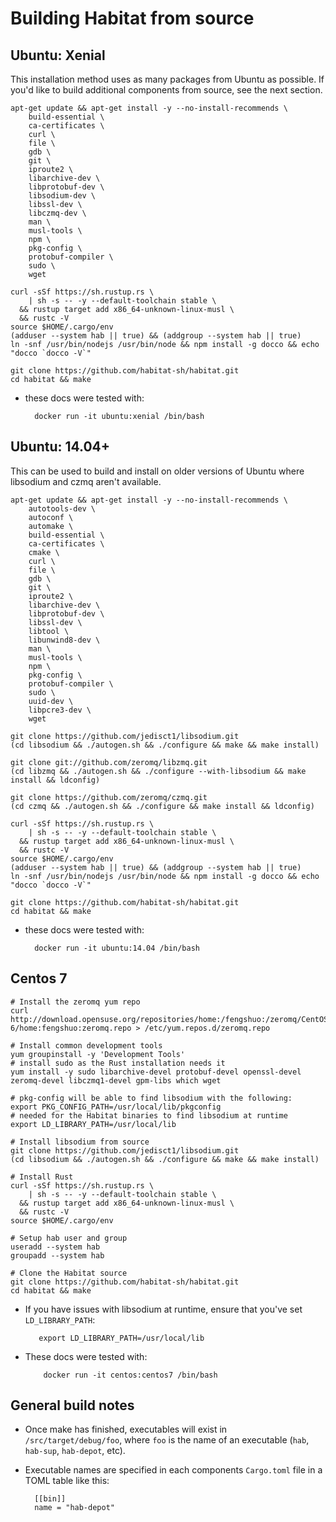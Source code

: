 # Building Habitat from source

## Ubuntu: Xenial

This installation method uses as many packages from Ubuntu as possible. If you'd like to build additional components from source, see the next section.

```
apt-get update && apt-get install -y --no-install-recommends \
    build-essential \
    ca-certificates \
    curl \
    file \
    gdb \
    git \
    iproute2 \
    libarchive-dev \
    libprotobuf-dev \
    libsodium-dev \
    libssl-dev \
    libczmq-dev \
    man \
    musl-tools \
    npm \
    pkg-config \
    protobuf-compiler \
    sudo \
    wget

curl -sSf https://sh.rustup.rs \
    | sh -s -- -y --default-toolchain stable \
  && rustup target add x86_64-unknown-linux-musl \
  && rustc -V
source $HOME/.cargo/env
(adduser --system hab || true) && (addgroup --system hab || true)
ln -snf /usr/bin/nodejs /usr/bin/node && npm install -g docco && echo "docco `docco -V`"

git clone https://github.com/habitat-sh/habitat.git
cd habitat && make
```

- these docs were tested with:

		docker run -it ubuntu:xenial /bin/bash


## Ubuntu: 14.04+

This can be used to build and install on older versions of Ubuntu where libsodium and czmq aren't available.

```
apt-get update && apt-get install -y --no-install-recommends \
    autotools-dev \
    autoconf \
    automake \
    build-essential \
    ca-certificates \
    cmake \
    curl \
    file \
    gdb \
    git \
    iproute2 \
    libarchive-dev \
    libprotobuf-dev \
    libssl-dev \
    libtool \
    libunwind8-dev \
    man \
    musl-tools \
    npm \
    pkg-config \
    protobuf-compiler \
    sudo \
    uuid-dev \
    libpcre3-dev \
    wget

git clone https://github.com/jedisct1/libsodium.git
(cd libsodium && ./autogen.sh && ./configure && make && make install)

git clone git://github.com/zeromq/libzmq.git
(cd libzmq && ./autogen.sh && ./configure --with-libsodium && make install && ldconfig)

git clone https://github.com/zeromq/czmq.git
(cd czmq && ./autogen.sh && ./configure && make install && ldconfig)

curl -sSf https://sh.rustup.rs \
    | sh -s -- -y --default-toolchain stable \
  && rustup target add x86_64-unknown-linux-musl \
  && rustc -V
source $HOME/.cargo/env
(adduser --system hab || true) && (addgroup --system hab || true)
ln -snf /usr/bin/nodejs /usr/bin/node && npm install -g docco && echo "docco `docco -V`"

git clone https://github.com/habitat-sh/habitat.git
cd habitat && make
```

- these docs were tested with:

		docker run -it ubuntu:14.04 /bin/bash

## Centos 7

```
# Install the zeromq yum repo
curl http://download.opensuse.org/repositories/home:/fengshuo:/zeromq/CentOS_CentOS-6/home:fengshuo:zeromq.repo > /etc/yum.repos.d/zeromq.repo

# Install common development tools
yum groupinstall -y 'Development Tools'
# install sudo as the Rust installation needs it
yum install -y sudo libarchive-devel protobuf-devel openssl-devel zeromq-devel libczmq1-devel gpm-libs which wget

# pkg-config will be able to find libsodium with the following:
export PKG_CONFIG_PATH=/usr/local/lib/pkgconfig
# needed for the Habitat binaries to find libsodium at runtime
export LD_LIBRARY_PATH=/usr/local/lib

# Install libsodium from source
git clone https://github.com/jedisct1/libsodium.git
(cd libsodium && ./autogen.sh && ./configure && make && make install)

# Install Rust
curl -sSf https://sh.rustup.rs \
    | sh -s -- -y --default-toolchain stable \
  && rustup target add x86_64-unknown-linux-musl \
  && rustc -V
source $HOME/.cargo/env

# Setup hab user and group
useradd --system hab
groupadd --system hab

# Clone the Habitat source
git clone https://github.com/habitat-sh/habitat.git
cd habitat && make
```

- If you have issues with libsodium at runtime, ensure that you've set `LD_LIBRARY_PATH`:

	     export LD_LIBRARY_PATH=/usr/local/lib

- These docs were tested with:

		  docker run -it centos:centos7 /bin/bash


## General build notes

- Once make has finished, executables will exist in `/src/target/debug/foo`, where `foo` is the name of an executable (`hab`, `hab-sup`, `hab-depot`, etc).

- Executable names are specified in each components `Cargo.toml` file in a TOML table like this:

		[[bin]]
		name = "hab-depot"

